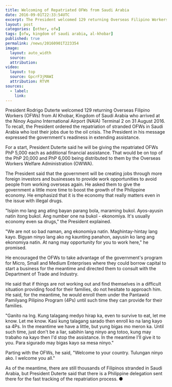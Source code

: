```yaml
---
title: Welcoming of Repatriated OFWs from Saudi Arabia
date: 2016-09-01T22:33:54UTC
excerpt: The President welcomed 129 returning Overseas Filipino Workers from Al Khobar, Kingdom of Saudi Arabia who arrived at the Ninoy Aquino International Airport on 31 August 2016 a few weeks after he had order to bring the stranded OFWs home.
layout: post
categories: [other, ofw]
tags: [ofw, kingdom of saudi arabia, al-khobar]
published: true
permalink: /news/20160901T223354
image:
  layout: auto_width
  source: 
  attribution: 
video:
  layout: top
  source: GpcrF3jMAWI
  attribution: RTVM
sources:
  - label:
    link:
---
```


President Rodrigo Duterte welcomed 129 returning Overseas Filipino Workers (OFWs) from Al Khobar, Kingdom of Saudi Arabia who arrived at the Ninoy Aquino International Airport (NAIA) Terminal 2 on 31 August 2016.
To recall, the President ordered the repatriation of stranded OFWs in Saudi Arabia who lost their jobs due to the oil crisis. The President in his message expressed the government's readiness in extending assistance.

For a start, President Duterte said he will be giving the repatriated OFWs PhP 5,000 each as additional financial assistance.
That would be on top of the PhP 20,000 and PhP 6,000 being distributed to them by the Overseas Workers Welfare Administration (OWWA).

The President said that the government will be creating jobs through more foreign investors and businesses to provide work opportunities to avoid people from working overseas again. He asked them to give the government a little more time to boost the growth of the Philippine economy.
He emphasizd that it is the economy that really matters even in the issue with illegal drugs.

"Isipin mo lang ang ating bayan parang bola, maraming bukol. Ayos-ayusin natin itong bukol. Ang number one na bukol - ekonomiya. It's usually economy even sa drugs," the President explained.

"We are not so bad naman, ang ekonomiya natin. Maghintay-hintay lang kayo. Bigyan ninyo lang ako ng kaunting panahon, aayusin ko lang ang ekonomiya natin. At nang may opportunity for you to work here," he promised.

He encouraged the OFWs to take advantage of the government's program for Micro, Small and Medium Enterprises where they could borrow capital to start a business for the meantime and directed them to consult with the Department of Trade and Industry.

He said that if things are not working out and find themselves in a difficult situation providing food for their families, do not hesitate to approach him.
He said, for the meantime, he would enroll them under the Pantawid Pamilyang Pilipino Program (4Ps) until such time they can provide for their families.

"Ganito na lng. Kung talagang medyo hirap ka, even to survive to eat, let me know. Let me know. Kasi kung talagang sarado then enroll ko na lang kayo sa 4Ps. In the meantime we have a little, but yung bigas mo meron ka. Until such time, just don't be a liar, sabihin lang ninyo ang totoo, kung may trabaho na kayo then I'd stop the assistance. In the meantime I'll give it to you. Para sigurado may bigas kayo sa mesa ninyo."

Parting with the OFWs, he said, "Welcome to your country. Tulungan ninyo ako. I welcome you all."

As of the meantime, there are still thousands of Filipinos stranded in Saudi Arabia, but President Duterte said that there is a Philippine delegation sent there for the fast tracking of the repatriation process.
&#x25cf;
